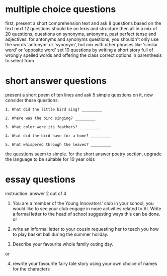 # multiple choice questions
first, present a short comprehension text and ask  8 questions based on the text
next 12 questions should be on lexis and structure
then all in a mix of 20 questions, questions on synonyms, antonyms, past perfect tense and adjectives. for antonyms and synonyms questions, you shouldn't only use the words 'antonym' or 'synonym', but mix with other phrases like 'similar word' or 'opposite word'
set 10 questions by writing a short story full of wrongly spelled words and offering the class correct options in parenthesis to select from

# short answer questions
present a short poem of ten lines and ask 5 simple questions on it,
now consider these questions:
```
1. What did the little bird sing? _________

2. Where was the bird singing? _________

3. What color were its feathers? _________

4. What did the bird have for a home? _________

5. What whispered through the leaves? _________
```

the questions seem to simple. for the short answer poetry section, upgrade the language to be suitable for 10 year olds

# essay questions
instruction: answer 2 out of 4
1. You are a member of the Young Innovators' club in your school, you would like to see your club engage in more activities related to AI. Write a formal letter to the head of school suggesting ways this can be done.
or

2. write an informal letter to your cousin requesting her to teach you how to play basket ball during the summer holiday.
3. Describe your favourite whole family outing day.

or

4. rewrite your favourite fairy tale story using your own choice of names for the characters
